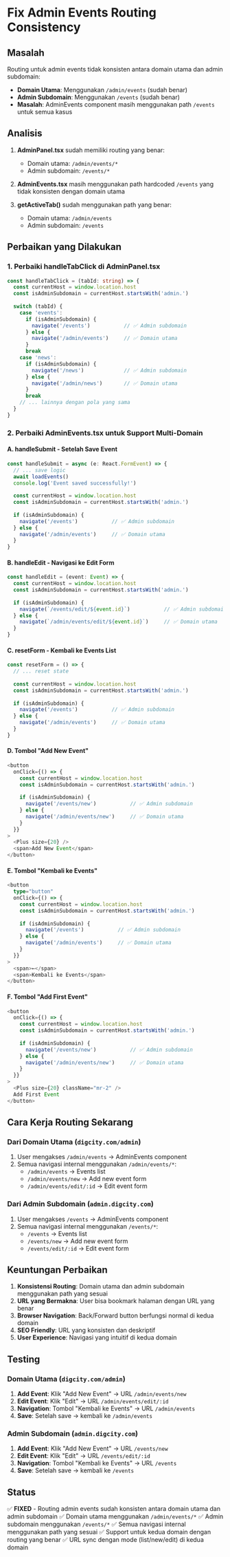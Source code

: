 # Fix Admin Events Routing Consistency

## Masalah
Routing untuk admin events tidak konsisten antara domain utama dan admin subdomain:
- **Domain Utama**: Menggunakan `/admin/events` (sudah benar)
- **Admin Subdomain**: Menggunakan `/events` (sudah benar)
- **Masalah**: AdminEvents component masih menggunakan path `/events` untuk semua kasus

## Analisis
1. **AdminPanel.tsx** sudah memiliki routing yang benar:
   - Domain utama: `/admin/events/*`
   - Admin subdomain: `/events/*`

2. **AdminEvents.tsx** masih menggunakan path hardcoded `/events` yang tidak konsisten dengan domain utama

3. **getActiveTab()** sudah menggunakan path yang benar:
   - Domain utama: `/admin/events`
   - Admin subdomain: `/events`

## Perbaikan yang Dilakukan

### 1. Perbaiki handleTabClick di AdminPanel.tsx
```typescript
const handleTabClick = (tabId: string) => {
  const currentHost = window.location.host
  const isAdminSubdomain = currentHost.startsWith('admin.')
  
  switch (tabId) {
    case 'events':
      if (isAdminSubdomain) {
        navigate('/events')           // ✅ Admin subdomain
      } else {
        navigate('/admin/events')     // ✅ Domain utama
      }
      break
    case 'news':
      if (isAdminSubdomain) {
        navigate('/news')             // ✅ Admin subdomain
      } else {
        navigate('/admin/news')       // ✅ Domain utama
      }
      break
    // ... lainnya dengan pola yang sama
  }
}
```

### 2. Perbaiki AdminEvents.tsx untuk Support Multi-Domain

#### **A. handleSubmit - Setelah Save Event**
```typescript
const handleSubmit = async (e: React.FormEvent) => {
  // ... save logic
  await loadEvents()
  console.log('Event saved successfully!')
  
  const currentHost = window.location.host
  const isAdminSubdomain = currentHost.startsWith('admin.')
  
  if (isAdminSubdomain) {
    navigate('/events')           // ✅ Admin subdomain
  } else {
    navigate('/admin/events')     // ✅ Domain utama
  }
}
```

#### **B. handleEdit - Navigasi ke Edit Form**
```typescript
const handleEdit = (event: Event) => {
  const currentHost = window.location.host
  const isAdminSubdomain = currentHost.startsWith('admin.')
  
  if (isAdminSubdomain) {
    navigate(`/events/edit/${event.id}`)           // ✅ Admin subdomain
  } else {
    navigate(`/admin/events/edit/${event.id}`)     // ✅ Domain utama
  }
}
```

#### **C. resetForm - Kembali ke Events List**
```typescript
const resetForm = () => {
  // ... reset state
  
  const currentHost = window.location.host
  const isAdminSubdomain = currentHost.startsWith('admin.')
  
  if (isAdminSubdomain) {
    navigate('/events')           // ✅ Admin subdomain
  } else {
    navigate('/admin/events')     // ✅ Domain utama
  }
}
```

#### **D. Tombol "Add New Event"**
```typescript
<button
  onClick={() => {
    const currentHost = window.location.host
    const isAdminSubdomain = currentHost.startsWith('admin.')
    
    if (isAdminSubdomain) {
      navigate('/events/new')           // ✅ Admin subdomain
    } else {
      navigate('/admin/events/new')     // ✅ Domain utama
    }
  }}
>
  <Plus size={20} />
  <span>Add New Event</span>
</button>
```

#### **E. Tombol "Kembali ke Events"**
```typescript
<button
  type="button"
  onClick={() => {
    const currentHost = window.location.host
    const isAdminSubdomain = currentHost.startsWith('admin.')
    
    if (isAdminSubdomain) {
      navigate('/events')           // ✅ Admin subdomain
    } else {
      navigate('/admin/events')     // ✅ Domain utama
    }
  }}
>
  <span>←</span>
  <span>Kembali ke Events</span>
</button>
```

#### **F. Tombol "Add First Event"**
```typescript
<button
  onClick={() => {
    const currentHost = window.location.host
    const isAdminSubdomain = currentHost.startsWith('admin.')
    
    if (isAdminSubdomain) {
      navigate('/events/new')           // ✅ Admin subdomain
    } else {
      navigate('/admin/events/new')     // ✅ Domain utama
    }
  }}
>
  <Plus size={20} className="mr-2" />
  Add First Event
</button>
```

## Cara Kerja Routing Sekarang

### **Dari Domain Utama** (`digcity.com/admin`)
1. User mengakses `/admin/events` → AdminEvents component
2. Semua navigasi internal menggunakan `/admin/events/*`:
   - `/admin/events` → Events list
   - `/admin/events/new` → Add new event form
   - `/admin/events/edit/:id` → Edit event form

### **Dari Admin Subdomain** (`admin.digcity.com`)
1. User mengakses `/events` → AdminEvents component
2. Semua navigasi internal menggunakan `/events/*`:
   - `/events` → Events list
   - `/events/new` → Add new event form
   - `/events/edit/:id` → Edit event form

## Keuntungan Perbaikan

1. **Konsistensi Routing**: Domain utama dan admin subdomain menggunakan path yang sesuai
2. **URL yang Bermakna**: User bisa bookmark halaman dengan URL yang benar
3. **Browser Navigation**: Back/Forward button berfungsi normal di kedua domain
4. **SEO Friendly**: URL yang konsisten dan deskriptif
5. **User Experience**: Navigasi yang intuitif di kedua domain

## Testing

### **Domain Utama** (`digcity.com/admin`)
1. **Add Event**: Klik "Add New Event" → URL `/admin/events/new`
2. **Edit Event**: Klik "Edit" → URL `/admin/events/edit/:id`
3. **Navigation**: Tombol "Kembali ke Events" → URL `/admin/events`
4. **Save**: Setelah save → kembali ke `/admin/events`

### **Admin Subdomain** (`admin.digcity.com`)
1. **Add Event**: Klik "Add New Event" → URL `/events/new`
2. **Edit Event**: Klik "Edit" → URL `/events/edit/:id`
3. **Navigation**: Tombol "Kembali ke Events" → URL `/events`
4. **Save**: Setelah save → kembali ke `/events`

## Status
✅ **FIXED** - Routing admin events sudah konsisten antara domain utama dan admin subdomain
✅ Domain utama menggunakan `/admin/events/*`
✅ Admin subdomain menggunakan `/events/*`
✅ Semua navigasi internal menggunakan path yang sesuai
✅ Support untuk kedua domain dengan routing yang benar
✅ URL sync dengan mode (list/new/edit) di kedua domain
